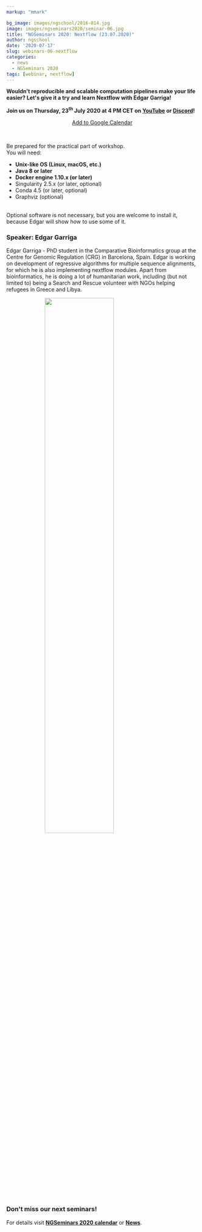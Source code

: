 ```yaml
---
markup: "mmark"

bg_image: images/ngschool/2016-014.jpg
image: images/ngseminars2020/seminar-06.jpg
title: "NGSeminars 2020: Nextflow (23.07.2020)"
author: ngschool
date: '2020-07-17'
slug: webinars-06-nextflow
categories:
  - news
  - NGSeminars 2020
tags: [webinar, nextflow]
---
```


<b>Wouldn't reproducible and scalable computation pipelines make your life easier? Let's give it a try and learn Nextflow with Edgar Garriga!<br>

Join us on Thursday, 23<sup>th</sup> July 2020 at 4 PM CET on <a href="https://www.youtube.com/NGSchoolEU" target="_blank">YouTube</a> or <a href="https://discord.gg/MhNeqwR" target="_blank">Discord</a>!</b>

<p style="text-align: center;"><a href="https://www.google.com/calendar/render?action=TEMPLATE&text=NGSeminar%3A+Nextflow&dates=20200723T140000Z%2F20200723T160000Z" target="_blank" class="btn btn-primary">Add to Google Calendar <i class="far fa-calendar-plus"></i></a></p>

<br>
<p style="margin-bottom: 0;">Be prepared for the practical part of workshop. <br>
You will need:</p>
<ul>
<li><b>Unix-like OS (Linux, macOS, etc.)</b></li>
<li><b>Java 8 or later</b></li>
<li><b>Docker engine 1.10.x (or later)</b></li>
<li>Singularity 2.5.x (or later, optional)</li>
<li>Conda 4.5 (or later, optional)</li>
<li>Graphviz (optional)</li>
</ul>
<br>
Optional software is not necessary, but you are welcome to install it, because Edgar will show how to use some of it.

<br>

### Speaker: Edgar Garriga

Edgar Garriga - PhD student in the Comparative Bioinformatics group at the Centre for Genomic Regulation (CRG) in Barcelona, Spain.
Edgar is working on development of regressive algorithms for multiple sequence alignments, for which he is also implementing nextflow modules.
Apart from bioinformatics, he is doing a lot of humanitarian work, including (but not limited to) being a Search and Rescue volunteer with NGOs helping refugees in Greece and Libya.

<img src="/images/ngseminars2020/garriga-edgar.png" style="width: 60%; display: block; margin-left: auto; margin-right: auto; ">

<br>

### Don't miss our next seminars!
For details visit **[NGSeminars 2020 calendar](/ngseminars2020)** or **[News](/post)**.
